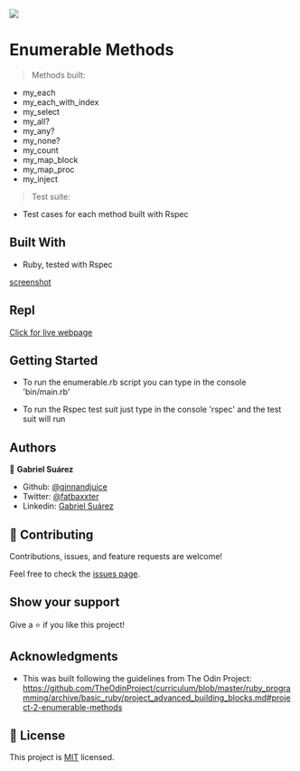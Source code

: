 ![](https://img.shields.io/badge/Microverse-blueviolet)

# Enumerable Methods

> Methods built:
- my_each
- my_each_with_index
- my_select
- my_all?
- my_any?
- my_none?
- my_count
- my_map_block
- my_map_proc
- my_inject

> Test suite:

- Test cases for each method built with Rspec

## Built With

- Ruby, tested with Rspec

[screenshot](https://github.com/GabrielJSuarez/Enumerable_Methods_With-_Rspec/blob/TDD_rspec/screenshot/screenshot.png)

## Repl

[Click for live webpage](https://repl.it/@GinnLaiho/EnumerableMethodsWith-Rspec#bin/main.rb)


## Getting Started

- To run the enumerable.rb script you can type in the console 'bin/main.rb'

- To run the Rspec test suit just type in the console 'rspec' and the test suit will run

## Authors

👤 **Gabriel Suárez**

- Github: [@ginnandjuice](https://github.com/ginnandjuice)
- Twitter: [@fatbaxxter](https://twitter.com/fatbaxxter)
- Linkedin: [Gabriel Suárez](https://www.linkedin.com/in/gabriel-su%C3%A1rez-torres-85125a1ab/)

## 🤝 Contributing

Contributions, issues, and feature requests are welcome!

Feel free to check the [issues page](https://github.com/GabrielJSuarez/Enumerable-methods/issues).

## Show your support

Give a ⭐️ if you like this project!

## Acknowledgments

- This was built following the guidelines from The Odin Project:
https://github.com/TheOdinProject/curriculum/blob/master/ruby_programming/archive/basic_ruby/project_advanced_building_blocks.md#project-2-enumerable-methods

## 📝 License

This project is [MIT](lic.url) licensed.
